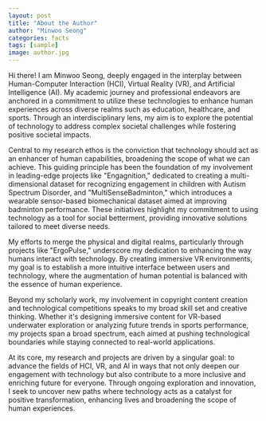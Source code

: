 ```yaml
---
layout: post
title: "About the Author"
author: "Minwoo Seong"
categories: facts
tags: [sample]
image: author.jpg
---
```


Hi there! I am Minwoo Seong, deeply engaged in the interplay between Human-Computer Interaction (HCI), Virtual Reality (VR), and Artificial Intelligence (AI). My academic journey and professional endeavors are anchored in a commitment to utilize these technologies to enhance human experiences across diverse realms such as education, healthcare, and sports. Through an interdisciplinary lens, my aim is to explore the potential of technology to address complex societal challenges while fostering positive societal impacts.

Central to my research ethos is the conviction that technology should act as an enhancer of human capabilities, broadening the scope of what we can achieve. This guiding principle has been the foundation of my involvement in leading-edge projects like "Engagnition," dedicated to creating a multi-dimensional dataset for recognizing engagement in children with Autism Spectrum Disorder, and "MultiSenseBadminton," which introduces a wearable sensor-based biomechanical dataset aimed at improving badminton performance. These initiatives highlight my commitment to using technology as a tool for social betterment, providing innovative solutions tailored to meet diverse needs.

My efforts to merge the physical and digital realms, particularly through projects like "ErgoPulse," underscore my dedication to enhancing the way humans interact with technology. By creating immersive VR environments, my goal is to establish a more intuitive interface between users and technology, where the augmentation of human potential is balanced with the essence of human experience.

Beyond my scholarly work, my involvement in copyright content creation and technological competitions speaks to my broad skill set and creative thinking. Whether it's designing immersive content for VR-based underwater exploration or analyzing future trends in sports performance, my projects span a broad spectrum, each aimed at pushing technological boundaries while staying connected to real-world applications.

At its core, my research and projects are driven by a singular goal: to advance the fields of HCI, VR, and AI in ways that not only deepen our engagement with technology but also contribute to a more inclusive and enriching future for everyone. Through ongoing exploration and innovation, I seek to uncover new paths where technology acts as a catalyst for positive transformation, enhancing lives and broadening the scope of human experiences.
